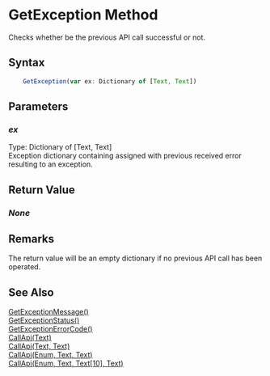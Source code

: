 # GetException Method
Checks whether be the previous API call successful or not.

## Syntax
```javascript
    GetException(var ex: Dictionary of [Text, Text])
```

## Parameters
### *ex*
Type: Dictionary of [Text, Text]<br/>
Exception dictionary containing assigned with previous received error resulting to an exception.

## Return Value
### *None*

## Remarks
The return value will be an empty dictionary if no previous API call has been operated.

## See Also
[GetExceptionMessage()](./GetExceptionMessage.md)<br />
[GetExceptionStatus()](./GetExceptionStatus.md)<br />
[GetExceptionErrorCode()](./GetExceptionErrorCode.md)<br />
[CallApi(Text)](./CallApi1.md)<br />
[CallApi(Text, Text)](./CallApi2.md)<br />
[CallApi(Enum, Text, Text)](./CallApi3.md)<br />
[CallApi(Enum, Text, Text[10], Text)](./CallApi4.md)
